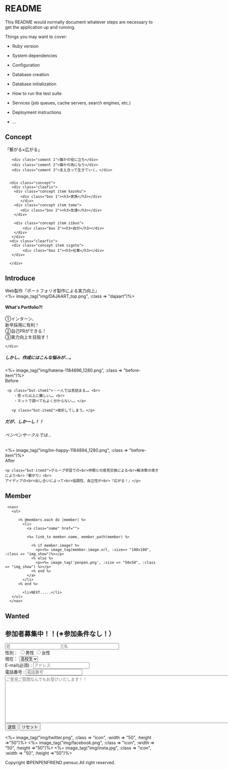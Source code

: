 # README

This README would normally document whatever steps are necessary to get the
application up and running.

Things you may want to cover:

* Ruby version

* System dependencies

* Configuration

* Database creation

* Database initialization

* How to run the test suite

* Services (job queues, cache servers, search engines, etc.)

* Deployment instructions

* ...


<article class="Cection">
  <div class="Cection1">
 	<h1>Concept</h1>

  <div class="tunagaru">「繋がる×広がる」</div>

       <div class="coment 1">誰かの役に立ち</div>
       <div class="coment 2">誰かの為になり</div>
       <div class="coment 3">支え合って生きていく。</div>


 	  <div class="concept">  
       <div class="cleafix">
 	    <div class="concept item kazoku">
 	       <div class="box 1"><h3>家族</h3></div>
 	       </div>
 	    <div class="concept item tomo">
 	       <div class="box 2"><h3>友達</h3></div>
 	    </div>

 	    <div class="concept item zibun">
 	        <div class="box 3"><h3>自分</h3></div>
 	    </div>
       </div>
      <div class="clearfix">
       <div class="concept item sigoto">
 	    	<div class="box 1"><h3>仕事</h3></div>
 	   </div>
 	      
 	  </div>
 	     
   </div>
   </div>
 <!-- </article> -->

 <!-- <article class="Cection"> -->
  <div class="Cection2">
   <h1>Introduce</h1>
    <div class="port">Web製作『ポートフォリオ製作による実力向上』</div>
 	<div class="Introduce">
    <%= image_tag("img/DAJAART_top.png", :class => "dajaart")%>
 	<div class="clearfix" class="What">
        <h4>What's Portfolio?!</h4>
          <p class="What-item">①インターン、<br>新卒採用に有利！<br>
          ②自己PRができる！<br>
          ③実力向上を目指す！</p>
    </div>
        
 	</div>
 </div>
<!-- </article> -->


<!-- <article class="Cection"> -->
 <div class="Cection3">

<h5>しかし、作成にはこんな悩みが…。</h5>
 <div class="Introduce-1">
  <div class="before">
     <%= image_tag("img/hatena-1184896_1280.png", :class => "before-item")%>
     <div class="sample">
      <div class="before-item-text">Before</div>
     </div>
 </div>

 <div class="clearfix" class="but">

     <p class="but-item1">・一人では息詰まる…。<br>
        ・思った以上に難しい…。<br>
        ・ネットで調べてもよく分からない…。</p>

       <p class="but-item2">挫折してしまう。</p>  
 </div>

 </div>
 </div>


<h5>だが、しかーし！！</h5>

 <h6>ペンペンサークルでは…</h6>

  <div class="Introduce-2">
    <div class="before">
      <%= image_tag("img/im-happy-1184894_1280.png", :class => "before-item")%>
      <div class="sample">
       <div class="before-item-text">After</div>
      </div>
    </div>
  </div>

  <div class="clearfix" class="but">

    <p class="but-item3">グループ学習での<br>仲間との意見交換による<br>解決策の導きにより<br>『繋がり』<br>
    アイディアの<br>出し合いによって<br>協調性、自立性が<br>『広がる！』</p>
   

</div>

<!-- ここからメンバー -->

<!-- <div class="Cection3"> -->

<div class="member">
   <h1>Member</h1>
  
  
     <nav>
       <ul>

          <% @members.each do |member| %>
            <li>
              <a class="name" href="">

              <%= link_to member.name, member_path(member) %>

                <% if member.image? %>
                  <p><%= image_tag(member.image.url, :size=> "100x100", :class => "img_show")%></p>
                <% else %>
                  <p><%= image_tag('penpen.png', :size => "50x50", :class => "img_show") %></p>
                <% end %>
              </a>
            </li>
          <% end %>

            <li>NEXT.....</li>
       </ul>
      </nav>
  
  </div>

<!-- </div> -->

<div class="Cection3">
<div class="wanted">
  <h1>Wanted</h1>
  <h2>参加者募集中！！(<span class="red">※参加条件なし！</span>）</h2>

<form>
  <input type="text" name="sei" maxlength="15" placeholder="姓">
  <input type="text" name="mei" maxlength="15" placeholder="名"><br>
  性別：
  <input type="radio" name="gender" value="男性">男性
  <input type="radio" name="gender" value="女性">女性   
    <br>
    <label>現在：
    <select name="grade">
      <option value="高校生">高校生</option>
      <option value="大学生">大学生</option>
      <option value="社会人">社会人</option>
      <option value="その他">
      その他</option>
    </select>
    </label>
    <br>
    <span>E-mail(必須) :</span>
     <input type="text" name="adres" maxlength="50" list="mail-list" placeholder="アドレス" required="">
     <datalist id="mail-list">
         <option value="@ezweb.ne.jp"></option>
         <option value="@i.softbank.jp"></option>
         <option value="@docomo.ne.jp"></option>
         <option value="@gmail.com"></option>
         <option value="@icloud.com"></option>
     </datalist>
     <br>
    <span>電話番号 :</span>
    <input type="tel" name="tel-number" placeholder="電話番号">
    <br>
     <textarea name="other" rows="10" cols="100" placeholder="ご意見ご質問なんでもお受けいたします！！"></textarea>
    <br>
  <input type="submit" value="送信">
  <input type="reset" value="リセット">

</form>
</div>

</div>

<div class="Cection4">

 <!-- <div class="footer"> -->
  <%= image_tag("img/twitter.png", :class => "icon", :width => "50", :height =>"50")%>
  <%= image_tag("img/facebook.png", :class => "icon", :width => "50", :height =>"50")%>
  <%= image_tag("img/insta.jpg", :class => "icon", :width => "50", :height =>"50")%>
  <p class="footer-text">Copyright ©PENPENFRIEND pensuc.All right reserved.</p> 
   
 <!-- </div> -->

</div>

</article>